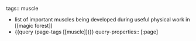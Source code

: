 tags:: muscle

- list of important muscles being developed during useful physical work in [[magic forest]]
- {{query (page-tags [[muscle]])}}
  query-properties:: [:page]